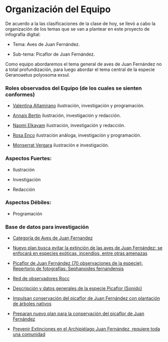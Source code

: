 # Organización del Equipo 

De acuerdo a la las clasificaciones de la clase de hoy, se llevó a cabo la organización de los temas que se van a plantear en este proyecto de infografía digital:

- Tema: Aves de Juan Fernández.

- Sub-tema: Picaflor de Juan Fernández. 

Como equipo abordaremos el tema general de aves de Juan Fernández no a total profundización, para luego abordar el tema central de la especie Geranoaetus polyosoma exsul. 

### Roles observados del Equipo (de los cuales se sienten conformes)

- [Valentina Altamirano](https://github.com/Vale-Altamirano) ilustración, investigación y programación.

- [Annais Bertin](https://github.com/annais-bj) ilustración, investigación y redacción.

- [Naomi Elkayam](https://github.com/nelkayam) ilustración, investigación y redacción.

- [Rosa Enco](https://github.com/Rosa-Enco) ilustración análoga, investigación y programación.

- [Monserrat Vergara](https://github.com/monchiVergara) ilustración e investigación.

### Aspectos Fuertes:

- Ilustración 

- Investigación 

- Redacción 

### Aspectos Débiles: 

- Programación 

### Base de datos para investigación

- [Categoría de Aves de Juan Fernandez](https://es.wikipedia.org/wiki/Categor%C3%ADa:Aves_del_archipi%C3%A9lago_Juan_Fern%C3%A1ndez)

- [Nuevo plan busca evitar la extinción de las aves de Juan Fernández: se enfocará en especies exóticas, incendios, entre otras amenazas](https://laderasur.com/articulo/un-nuevo-plan-busca-evitar-la-extincion-de-las-aves-terrestres-de-juan-fernandez-se-enfocara-en-especies-exoticas-incendios-entre-otras-amenazas/)

- [Picaflor de Juan Fernández (70 observaciones de la especie): Repertorio de fotografías: Sephanoides fernandensis](https://ebird.org/species/juffir1?siteLanguage=es_CL)

- [Red de observadores Rocc](https://www.redobservadores.cl/?dslc_downloads=picaflor-de-juan-fernandez)

- [Descripción y datos generales de la especie Picaflor (Sonido)](https://www.avesdechile.cl/001.htm)

- [Impulsan conservación del picaflor de Juan Fernández con plantación de árboles nativos](https://www.conaf.cl/impulsan-conservacion-del-picaflor-de-juan-fernandez-con-plantacion-de-arboles-nativos/)

- [Preparan nuevo plan para la conservación del picaflor de Juan Fernández](https://www.conaf.cl/preparan-nuevo-plan-para-la-conservacion-del-picaflor-de-juan-fernandez/)

- [Prevenir Extinciones en el Archipiélago Juan Fernández, requiere toda una comunidad](https://www.islandconservation.org/es/2018/04/02/prevenir-extinciones-en-el-archipielago-juan-fernandez-requiere-toda-una-comunidad/)



